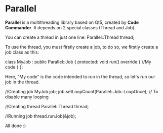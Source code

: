 # Parallel

**Parallel** is a multithreading library based on Qt5, created by **Code Commander**.
It depends on 2 special classes (Thread and Job).

You can create a thread in just one line:
Parallel::Thread thread;

To use the thread, you must firstly create a job, to do so, we firstly create a 
job class as this:

class MyJob : public Parallel::Job
{
protected:
    void run() override
    {
        //My code
    }
};

Here, "My code" is the code intended to run in the thread, 
so let's run our job in the thread.

//Creating job
MyJob job;
job.setLoopCount(Parallel::Job::LoopOnce); // To disable many looping

//Creating thread
Parallel::Thread thread;

//Running job
thread.runJob(&job);

All done :)
